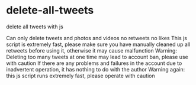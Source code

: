 # delete-all-tweets
delete all tweets with js

Can only delete tweets and photos and videos
no retweets no likes
This js script is extremely fast, please make sure you have manually cleaned up all retweets before using it, otherwise it may cause malfunction
Warning: Deleting too many tweets at one time may lead to account ban, please use with caution
If there are any problems and failures in the account due to inadvertent operation, it has nothing to do with the author
Warning again: this js script runs extremely fast, please operate with caution
